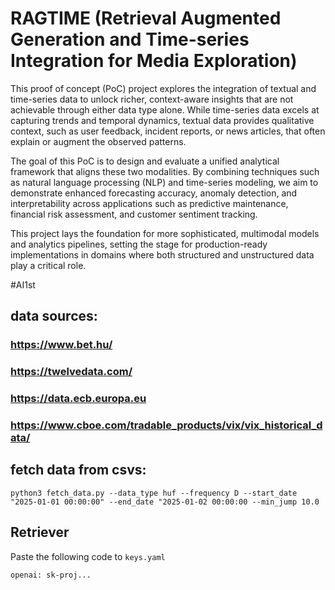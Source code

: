 # RAGTIME (Retrieval Augmented Generation and Time-series Integration for Media Exploration)

This proof of concept (PoC) project explores the integration of textual and time-series data to unlock richer, context-aware insights that are not achievable through either data type alone. While time-series data excels at capturing trends and temporal dynamics, textual data provides qualitative context, such as user feedback, incident reports, or news articles, that often explain or augment the observed patterns.

The goal of this PoC is to design and evaluate a unified analytical framework that aligns these two modalities. By combining techniques such as natural language processing (NLP) and time-series modeling, we aim to demonstrate enhanced forecasting accuracy, anomaly detection, and interpretability across applications such as predictive maintenance, financial risk assessment, and customer sentiment tracking.

This project lays the foundation for more sophisticated, multimodal models and analytics pipelines, setting the stage for production-ready implementations in domains where both structured and unstructured data play a critical role.

#AI1st

## data sources:
### https://www.bet.hu/
### https://twelvedata.com/
### https://data.ecb.europa.eu
### https://www.cboe.com/tradable_products/vix/vix_historical_data/

## fetch data from csvs:
```python3 fetch_data.py --data_type huf --frequency D --start_date "2025-01-01 00:00:00" --end_date "2025-01-02 00:00:00 --min_jump 10.0```

## Retriever
Paste the following code to `keys.yaml`
```
openai: sk-proj...
```